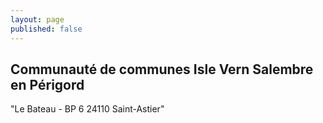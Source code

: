 ```yaml
---
layout: page
published: false
---
```


## Communauté de communes Isle Vern Salembre en Périgord
"Le Bateau - BP 6
24110 Saint-Astier"